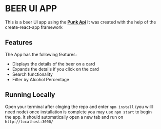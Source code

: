 # BEER UI APP

This is a beer UI app using the **[Punk Api](https://punkapi.com/documentation/v2)**
It was created with the help of the create-react-app framework 

## Features

The App has the following features:
- Displays the details of the beer on a card
- Expands the details if you click on the card
- Search functionality
- Filter by Alcohol Percentage

## Running Locally

Open your terminal after clnging the repo and enter `npm install` (you willl need node) once installation is complete you may use `npm start` to begin the app. It should automatically open a new tab and run on `http://localhost:3000/`

